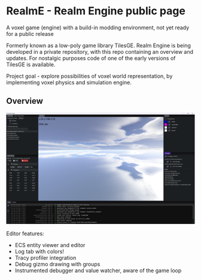 # RealmE - Realm Engine public page
A voxel game (engine) with a build-in modding environment, not yet ready for a public release

Formerly known as a low-poly game library TilesGE. Realm Engine is being developed in a private repository, with this repo containing an overview and updates.
For nostalgic purposes code of one of the early versions of TilesGE is available.

Project goal - explore possibilities of voxel world representation, by implementing voxel physics and simulation engine. 

## Overview

![Editor overview](docs/Realme_editor.png)

Editor features:
- ECS entity viewer and editor
- Log tab with colors!
- Tracy profiler integration
- Debug gizmo drawing with groups
- Instrumented debugger and value watcher, aware of the game loop

